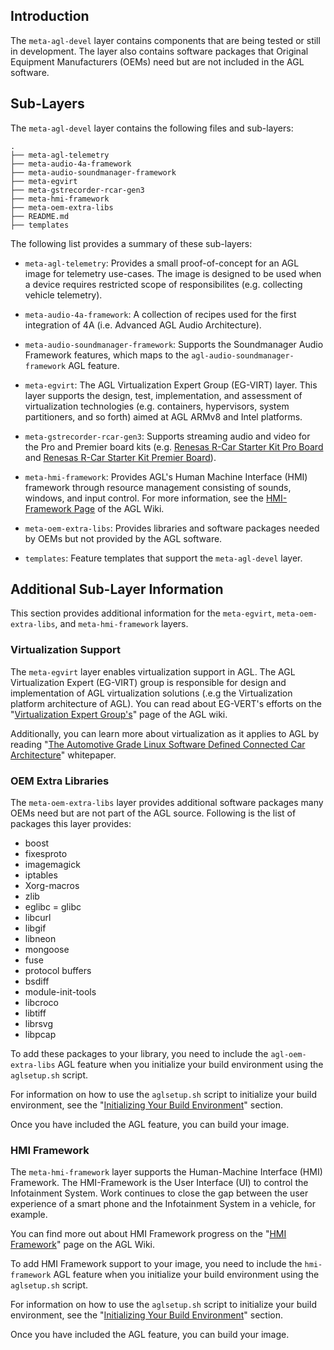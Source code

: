## Introduction

The `meta-agl-devel` layer contains components that are being tested or
still in development.
The layer also contains software packages that Original Equipment
Manufacturers (OEMs) need but are not included in the AGL software.

## Sub-Layers

The `meta-agl-devel` layer contains the following files and sub-layers:

```
.
├── meta-agl-telemetry
├── meta-audio-4a-framework
├── meta-audio-soundmanager-framework
├── meta-egvirt
├── meta-gstrecorder-rcar-gen3
├── meta-hmi-framework
├── meta-oem-extra-libs
├── README.md
├── templates
```

The following list provides a summary of these sub-layers:

* `meta-agl-telemetry`: Provides a small proof-of-concept for an AGL
  image for telemetry use-cases. The image is designed to be used
  when a device requires restricted scope of responsibilites
  (e.g. collecting vehicle telemetry).

* `meta-audio-4a-framework`: A collection of recipes used for the
  first integration of 4A (i.e. Advanced AGL Audio Architecture).

* `meta-audio-soundmanager-framework`: Supports the Soundmanager
  Audio Framework features, which maps to the `agl-audio-soundmanager-framework`
  AGL feature.

* `meta-egvirt`: The AGL Virtualization Expert Group (EG-VIRT) layer.
  This layer supports the design, test, implementation, and assessment
  of virtualization technologies (e.g. containers, hypervisors, system
  partitioners, and so forth) aimed at AGL ARMv8 and Intel platforms.

* `meta-gstrecorder-rcar-gen3`: Supports streaming audio and video for
  the Pro and Premier board kits (e.g.
  [Renesas R-Car Starter Kit Pro Board](https://www.elinux.org/R-Car/Boards/M3SK)
  and
  [Renesas R-Car Starter Kit Premier Board](https://www.elinux.org/R-Car/Boards/H3SK)).

* `meta-hmi-framework`: Provides AGL's Human Machine Interface (HMI) framework
  through resource management consisting of sounds, windows, and input control.
  For more information, see the
  [HMI-Framework Page](https://wiki.automotivelinux.org/hmiframework) of the
  AGL Wiki.

* `meta-oem-extra-libs`: Provides libraries and software packages needed by
  OEMs but not provided by the AGL software.

* `templates`: Feature templates that support the `meta-agl-devel` layer.

## Additional Sub-Layer Information

This section provides additional information for the `meta-egvirt`,
`meta-oem-extra-libs`, and `meta-hmi-framework` layers.

### Virtualization Support

The `meta-egvirt` layer enables virtualization support in AGL.
The AGL Virtualization Expert (EG-VIRT) group is responsible
for design and implementation of AGL virtualization solutions
(.e.g the Virtualization platform architecture of AGL).
You can read about EG-VERT's efforts on the
"[Virtualization Expert Group's](https://wiki.automotivelinux.org/eg-virt)"
page of the AGL wiki.

Additionally, you can learn more about virtualization as it applies to AGL
by reading
"[The Automotive Grade Linux Software Defined Connected Car Architecture](https://www.automotivelinux.org/wp-content/uploads/sites/4/2018/06/agl_software_defined_car_jun18.pdf)"
whitepaper.

### OEM Extra Libraries

The `meta-oem-extra-libs` layer provides additional software packages many OEMs need
but are not part of the AGL source.
Following is the list of packages this layer provides:

 * boost
 * fixesproto
 * imagemagick
 * iptables
 * Xorg-macros
 * zlib
 * eglibc = glibc
 * libcurl
 * libgif
 * libneon
 * mongoose
 * fuse
 * protocol buffers
 * bsdiff
 * module-init-tools
 * libcroco
 * libtiff
 * librsvg
 * libpcap

To add these packages to your library, you need to include the
`agl-oem-extra-libs` AGL feature when you initialize your build
environment using the `aglsetup.sh` script.

For information on how to use the `aglsetup.sh` script to initialize
your build environment, see the
"[Initializing Your Build Environment](../../../../getting_started/en/dev/reference/image-workflow-initialize-build-environment.html)"
section.

Once you have included the AGL feature, you can build your image.

### HMI Framework

The `meta-hmi-framework` layer supports the Human-Machine Interface (HMI) Framework.
The HMI-Framework is the User Interface (UI) to control the Infotainment System.
Work continues to close the gap between the user experience of a smart phone
and the Infotainment System in a vehicle, for example.

You can find more out about HMI Framework progress on the
"[HMI Framework](https://wiki.automotivelinux.org/hmiframework)" page on the AGL Wiki.

To add HMI Framework support to your image, you need to include the
`hmi-framework` AGL feature when you initialize your build
environment using the `aglsetup.sh` script.

For information on how to use the `aglsetup.sh` script to initialize
your build environment, see the
"[Initializing Your Build Environment](../../../../getting_started/en/dev/reference/image-workflow-initialize-build-environment.html)"
section.

Once you have included the AGL feature, you can build your image.
